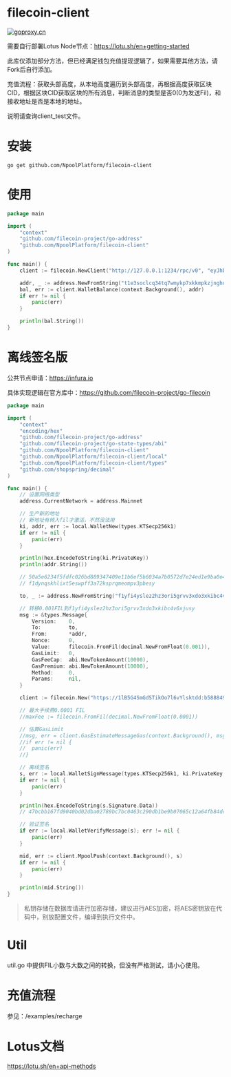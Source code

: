 # filecoin-client

[![goproxy.cn](https://goproxy.cn/stats/github.com/NpoolPlatform/filecoin-client/badges/download-count.svg)](https://goproxy.cn)

需要自行部署Lotus Node节点：https://lotu.sh/en+getting-started

此库仅添加部分方法，但已经满足钱包充值提现逻辑了，如果需要其他方法，请Fork后自行添加。

充值流程：获取头部高度，从本地高度遍历到头部高度，再根据高度获取区块CID，根据区块CID获取区块的所有消息，判断消息的类型是否0(0为发送Fil)，和接收地址是否是本地的地址。

说明请查询client_test文件。

# 安装

`go get github.com/NpoolPlatform/filecoin-client`

# 使用

```go
package main

import (
	"context"
	"github.com/filecoin-project/go-address"
	"github.com/NpoolPlatform/filecoin-client"
)

func main() {
	client := filecoin.NewClient("http://127.0.0.1:1234/rpc/v0", "eyJhbGciOiJIUzI1NiIsInR5cCI6IkpXVCJ9.eyJBbGxvdyI6WyJyZWFkIiwid3JpdGUiLCJzaWduIiwiYWRtaW4iXX0.cF__3r_0IR9KwZ2nLkqcBW8vuPePruZieJAVvTAoUA4")

	addr, _ := address.NewFromString("t1e3soclcq34tq7wmykp7xkkmpkzjnghumm3syyay")
	bal, err := client.WalletBalance(context.Background(), addr)
	if err != nil {
		panic(err)
	}

	println(bal.String())
}
```

# 离线签名版

公共节点申请：https://infura.io

具体实现逻辑在官方库中：https://github.com/filecoin-project/go-filecoin

```go
package main

import (
	"context"
	"encoding/hex"
	"github.com/filecoin-project/go-address"
	"github.com/filecoin-project/go-state-types/abi"
	"github.com/NpoolPlatform/filecoin-client"
	"github.com/NpoolPlatform/filecoin-client/local"
	"github.com/NpoolPlatform/filecoin-client/types"
	"github.com/shopspring/decimal"
)

func main() {
	// 设置网络类型
	address.CurrentNetwork = address.Mainnet

	// 生产新的地址
	// 新地址有转入fil才激活，不然没法用
	ki, addr, err := local.WalletNew(types.KTSecp256k1)
	if err != nil {
		panic(err)
	}

	println(hex.EncodeToString(ki.PrivateKey))
	println(addr.String())

	// 50a5e6234f5fdfc026bd889347409e11b6ef5b6034a7b0572d7e24ed1e9ba0e4
	// f1dynqskhlixt5eswpff3a72ksprqmeompv3pbesy

	to, _ := address.NewFromString("f1yfi4yslez2hz3ori5grvv3xdo3xkibc4v6xjusy")

	// 转移0.001FIL到f1yfi4yslez2hz3ori5grvv3xdo3xkibc4v6xjusy
	msg := &types.Message{
		Version:    0,
		To:         to,
		From:       *addr,
		Nonce:      0,
		Value:      filecoin.FromFil(decimal.NewFromFloat(0.001)),
		GasLimit:   0,
		GasFeeCap:  abi.NewTokenAmount(10000),
		GasPremium: abi.NewTokenAmount(10000),
		Method:     0,
		Params:     nil,
	}

	client := filecoin.New("https://1lB5G4SmGdSTikOo7l6vYlsktdd:b58884915362a99b4fc18c2bf8af8358@filecoin.infura.io")

	// 最大手续费0.0001 FIL
	//maxFee := filecoin.FromFil(decimal.NewFromFloat(0.0001))

	// 估算GasLimit
	//msg, err = client.GasEstimateMessageGas(context.Background(), msg, &types.MessageSendSpec{MaxFee: maxFee}, nil)
	//if err != nil {
	//	panic(err)
	//}

	// 离线签名
	s, err := local.WalletSignMessage(types.KTSecp256k1, ki.PrivateKey, msg)
	if err != nil {
		panic(err)
	}

	println(hex.EncodeToString(s.Signature.Data))
	// 47bcbb167fd9040bd02dba02789bc7bc0463c290db1be9b07065c12a64fb84dc546bef7aedfba789d0d7ce2c4532f8fa0d2dd998985ad3ec1a8b064c26e4625a01

	// 验证签名
	if err := local.WalletVerifyMessage(s); err != nil {
		panic(err)
	}

	mid, err := client.MpoolPush(context.Background(), s)
	if err != nil {
		panic(err)
	}

	println(mid.String())
}

```

> 私钥存储在数据库请进行加密存储，建议进行AES加密，将AES密钥放在代码中，别放配置文件，编译到执行文件中。

# Util

util.go 中提供FIL小数与大数之间的转换，但没有严格测试，请小心使用。

# 充值流程

参见：/examples/recharge

# Lotus文档

https://lotu.sh/en+api-methods
